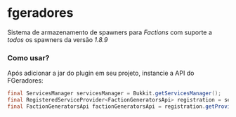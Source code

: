 # fgeradores
Sistema de armazenamento de spawners para *Factions* com suporte a *todos* os spawners da versão *1.8.9*

### Como usar?
Após adicionar a jar do plugin em seu projeto, instancie a API do FGeradores:
````java
final ServicesManager servicesManager = Bukkit.getServicesManager();
final RegisteredServiceProvider<FactionGeneratorsApi> registration = servicesManager.getRegistration(FactionGeneratorsApi.class);
final FactionGeneratorsApi factionGeneratorsApi = registration.getProvider();
````

